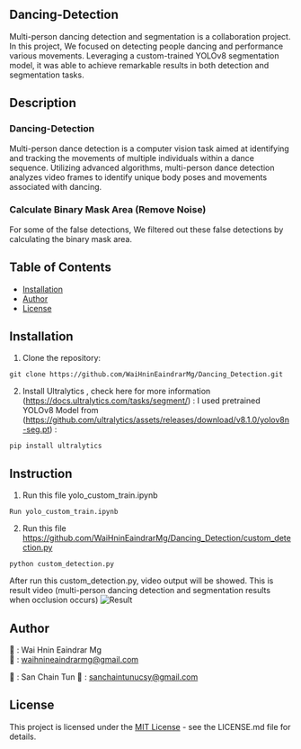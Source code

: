 ## Dancing-Detection
Multi-person dancing detection and segmentation is a collaboration project.
In this project, We focused on detecting people dancing and performance various movements. Leveraging a custom-trained YOLOv8 segmentation model, it was able to achieve remarkable results in both detection and segmentation tasks.


## Description
### Dancing-Detection
Multi-person dance detection is a computer vision task aimed at identifying and tracking the movements of multiple individuals within a dance sequence.
Utilizing advanced algorithms, multi-person dance detection analyzes video frames to identify unique body poses and movements associated with dancing.

### Calculate Binary Mask Area (Remove Noise)
For some of the false detections, We filtered out these false detections by calculating the binary mask area.


## Table of Contents
- [Installation](#installation)
- [Author](#author)
- [License](#license)


## Installation
1. Clone the repository:
```
git clone https://github.com/WaiHninEaindrarMg/Dancing_Detection.git
```

2. Install Ultralytics , check here for more information (https://docs.ultralytics.com/tasks/segment/) :
I used pretrained YOLOv8 Model from (https://github.com/ultralytics/assets/releases/download/v8.1.0/yolov8n-seg.pt) : 
```
pip install ultralytics
```


## Instruction
1. Run this file yolo_custom_train.ipynb
```
Run yolo_custom_train.ipynb
```
2. Run this file https://github.com/WaiHninEaindrarMg/Dancing_Detection/custom_detection.py
```
python custom_detection.py
```

After run this custom_detection.py, video output will be showed.
This is result video (multi-person dancing detection and segmentation results when occlusion occurs)
![Result](https://github.com/WaiHninEaindrarMg/Dancing_Detection/blob/main/output/output_video.gif)

##
## Author
👤 : Wai Hnin Eaindrar Mg  
📧 : [waihnineaindrarmg@gmail.com](mailto:waihnineaindrarmg@gmail.com)

👤 : San Chain Tun
📧 : [sanchaintunucsy@gmail.com](mailto:sanchaintunucsy@gmail.com)


## License

This project is licensed under the [MIT License](LICENSE.md) - see the LICENSE.md file for details.

